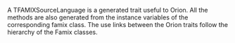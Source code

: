 A TFAMIXSourceLanguage is a generated trait useful to Orion. All the methods are also generated from the instance variables of the corresponding famix class. The use links between the Orion traits follow the hierarchy of the Famix classes. 